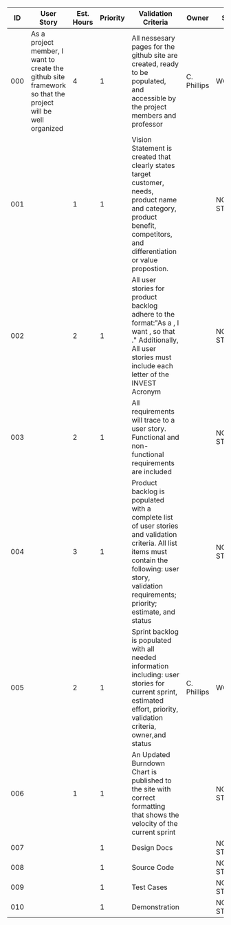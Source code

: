| ID | User Story | Est. Hours | Priority | Validation Criteria | Owner | Status | 
|----|------------|--------|----------|---------------------|-------|--------|
| 000 | As a project member, I want to create the github site framework so that the project will be well organized | 4 | 1 | All nessesary pages for the github site are created, ready to be populated, and accessible by the project members and professor | C. Phillips |WORKING|
|001||1|1|Vision Statement is created that clearly states target customer, needs, product name and category, product benefit, competitors, and differentiation or value propostion.||NOT STARTED|
|002||2|1|All user stories for product backlog adhere to the format:"As a <stakeholder>, I want <functionality>, so that <justification>." Additionally, All user stories must include each letter of the INVEST Acronym|| NOT STARTED |
|003||2|1|All requirements will trace to a user story. Functional and non-functional requirements are included|| NOT STARTED |
|004||3|1|Product backlog is populated with a complete list of user stories and validation criteria. All list items must contain the following: user story, validation requirements; priority; estimate, and status ||NOT STARTED|
|005||2|1|Sprint backlog is populated with all needed information including: user stories for current sprint, estimated effort, priority, validation criteria, owner,and status|C. Phillips| WORKING |
|006||1|1|An Updated Burndown Chart is published to the site with correct formatting that shows the velocity of the current sprint|| NOT STARTED |
|007|||1|Design Docs|| NOT STARTED |
|008|||1|Source Code|| NOT STARTED |
|009|||1|Test Cases|| NOT STARTED |
|010|||1|Demonstration|| NOT STARTED |
